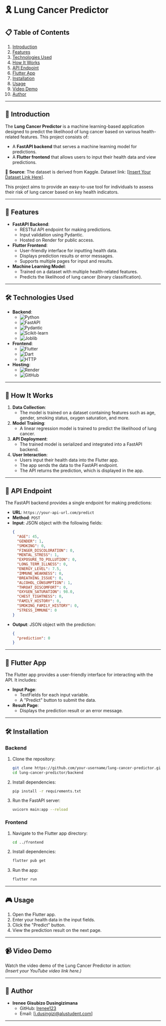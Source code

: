 # 🎗️ Lung Cancer Predictor

## 📋 Table of Contents
1. [Introduction](#-introduction)
2. [Features](#-features)
3. [Technologies Used](#-technologies-used)
4. [How It Works](#-how-it-works)
5. [API Endpoint](#-api-endpoint)
6. [Flutter App](#-flutter-app)
7. [Installation](#-installation)
8. [Usage](#-usage)
9. [Video Demo](#-video-demo)
10. [Author](#-author)

---

## 🌟 Introduction
The **Lung Cancer Predictor** is a machine learning-based application designed to predict the likelihood of lung cancer based on various health-related features. This project consists of:
- A **FastAPI backend** that serves a machine learning model for predictions.
- A **Flutter frontend** that allows users to input their health data and view predictions.

📌 **Source**: The dataset is derived from Kaggle. Dataset link: [[Insert Your Dataset Link Here](https://www.kaggle.com/datasets/shantanugarg274/lung-cancer-prediction-dataset)].

This project aims to provide an easy-to-use tool for individuals to assess their risk of lung cancer based on key health indicators.

---

## 🚀 Features
- **FastAPI Backend**:
  - RESTful API endpoint for making predictions.
  - Input validation using Pydantic.
  - Hosted on Render for public access.
- **Flutter Frontend**:
  - User-friendly interface for inputting health data.
  - Displays prediction results or error messages.
  - Supports multiple pages for input and results.
- **Machine Learning Model**:
  - Trained on a dataset with multiple health-related features.
  - Predicts the likelihood of lung cancer (binary classification).

---

## 🛠️ Technologies Used
- **Backend**:
  - ![Python](https://img.shields.io/badge/Python-3.11-blue?logo=python)
  - ![FastAPI](https://img.shields.io/badge/FastAPI-0.95.2-green?logo=fastapi)
  - ![Pydantic](https://img.shields.io/badge/Pydantic-1.10.7-blue?logo=pydantic)
  - ![Scikit-learn](https://img.shields.io/badge/Scikit--learn-1.2.2-orange?logo=scikit-learn)
  - ![Joblib](https://img.shields.io/badge/Joblib-1.2.0-yellow?logo=joblib)
- **Frontend**:
  - ![Flutter](https://img.shields.io/badge/Flutter-3.10-blue?logo=flutter)
  - ![Dart](https://img.shields.io/badge/Dart-2.19-blue?logo=dart)
  - ![HTTP](https://img.shields.io/badge/HTTP-0.13.3-green?logo=http)
- **Hosting**:
  - ![Render](https://img.shields.io/badge/Render-Cloud-blue?logo=render)
  - ![GitHub](https://img.shields.io/badge/GitHub-Repo-black?logo=github)

---

## 🧠 How It Works
1. **Data Collection**:
   - The model is trained on a dataset containing features such as age, gender, smoking status, oxygen saturation, and more.
2. **Model Training**:
   - A linear regression model is trained to predict the likelihood of lung cancer.
3. **API Deployment**:
   - The trained model is serialized and integrated into a FastAPI backend.
4. **User Interaction**:
   - Users input their health data into the Flutter app.
   - The app sends the data to the FastAPI endpoint.
   - The API returns the prediction, which is displayed in the app.

---

## 🔗 API Endpoint
The FastAPI backend provides a single endpoint for making predictions:

- **URL**: `https://your-api-url.com/predict`
- **Method**: `POST`
- **Input**: JSON object with the following fields:
  ```json
  {
    "AGE": 45,
    "GENDER": 1,
    "SMOKING": 0,
    "FINGER_DISCOLORATION": 0,
    "MENTAL_STRESS": 1,
    "EXPOSURE_TO_POLLUTION": 0,
    "LONG_TERM_ILLNESS": 0,
    "ENERGY_LEVEL": 7.5,
    "IMMUNE_WEAKNESS": 0,
    "BREATHING_ISSUE": 0,
    "ALCOHOL_CONSUMPTION": 1,
    "THROAT_DISCOMFORT": 0,
    "OXYGEN_SATURATION": 98.0,
    "CHEST_TIGHTNESS": 0,
    "FAMILY_HISTORY": 0,
    "SMOKING_FAMILY_HISTORY": 0,
    "STRESS_IMMUNE": 0
  }
  ```
- **Output**: JSON object with the prediction:
  ```json
  {
    "prediction": 0
  }
  ```

---

## 📱 Flutter App
The Flutter app provides a user-friendly interface for interacting with the API. It includes:
- **Input Page**:
  - TextFields for each input variable.
  - A "Predict" button to submit the data.
- **Result Page**:
  - Displays the prediction result or an error message.
---

## 🛠️ Installation
### Backend
1. Clone the repository:
   ```bash
   git clone https://github.com/your-username/lung-cancer-predictor.git
   cd lung-cancer-predictor/backend
   ```
2. Install dependencies:
   ```bash
   pip install -r requirements.txt
   ```
3. Run the FastAPI server:
   ```bash
   uvicorn main:app --reload
   ```

### Frontend
1. Navigate to the Flutter app directory:
   ```bash
   cd ../frontend
   ```
2. Install dependencies:
   ```bash
   flutter pub get
   ```
3. Run the app:
   ```bash
   flutter run
   ```

---

## 🎮 Usage
1. Open the Flutter app.
2. Enter your health data in the input fields.
3. Click the "Predict" button.
4. View the prediction result on the next page.

---

## 📹 Video Demo
Watch the video demo of the Lung Cancer Predictor in action:  
*(Insert your YouTube video link here.)*

---

## 👤 Author
- **Irenee Gisubizo Dusingizimana**  
  - GitHub: [Irenee123](https://github.com/Irenee123)  
  - Email: [i.dusingizi@alustudent.com]

---

